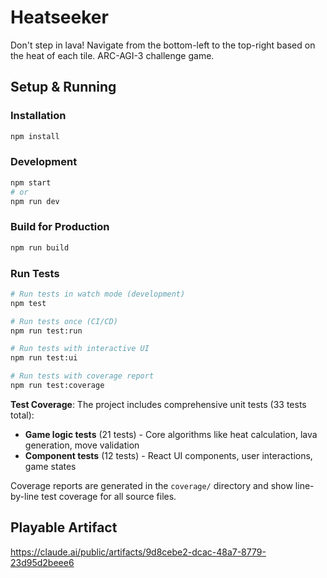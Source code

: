 # Heatseeker
Don't step in lava! Navigate from the bottom-left to the top-right based on the heat of each tile. ARC-AGI-3 challenge game.

## Setup & Running

### Installation
```bash
npm install
```

### Development
```bash
npm start
# or
npm run dev
```

### Build for Production
```bash
npm run build
```

### Run Tests
```bash
# Run tests in watch mode (development)
npm test

# Run tests once (CI/CD)
npm run test:run

# Run tests with interactive UI
npm run test:ui

# Run tests with coverage report
npm run test:coverage
```

**Test Coverage**: The project includes comprehensive unit tests (33 tests total):
- **Game logic tests** (21 tests) - Core algorithms like heat calculation, lava generation, move validation
- **Component tests** (12 tests) - React UI components, user interactions, game states

Coverage reports are generated in the `coverage/` directory and show line-by-line test coverage for all source files.

## Playable Artifact
https://claude.ai/public/artifacts/9d8cebe2-dcac-48a7-8779-23d95d2beee6
